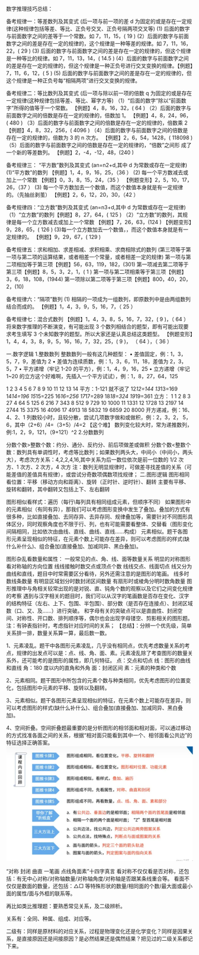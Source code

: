 数字推理技巧总结：

备考规律一：等差数列及其变式
(后一项与前一项的差 d 为固定的或是存在一定规律(这种规律包括等差、等比、正负号交叉、正负号隔两项交叉等)
(1) 后面的数字与前面数字之间的差等于一个常数。如 7，11，15，( 19 )
(2）后面的数字与前面数字之间的差是存在一定的规律的，这个规律是一种等差的规律。如 7，11，16，22，( 29 )
(3) 后面的数字与前面数字之间的差是存在一定的规律的，但这个规律是一种等比的规律。如 7，11，13，14，( 14.5 )
(4）后面的数字与前面数字之间的差是存在一定的规律的，但这个规律是一种正负号进行交叉变换的规律。【例题】7，11，6，12，( 5 )
(5) 后面的数字与前面数字之间的差是存在一定的规律的，但这个规律是一种正负号每“相隔两项”进行交叉变换的规律。

备考规律二：等比数列及其变式
(后一项与除以前一项的倍数 q 为固定的或是存在一定规律(这种规律包括等差、等比、幂字方等)
（1）“后面的数字”除以“前面数字”所得的值等于一个常数。
【例题】4，8，16，32，( 64 )
（2）后面的数字与前面数字之间的倍数是存在一定的规律的，倍数加 1。
【例题】4，8，24，96，( 480 )
（3）后面的数字与前面数字之间的倍数是存在一定的规律的，倍数乘 2
【例题】4，8，32，256，( 4096 )
（4）后面的数字与前面数字之间的倍数是存在一定的规律的，倍数为 3 的 n
次方。
【例题】2，6，54，1428，( 118098 )
（5）后面的数字与前面数字之间的倍数是存在一定的规律的，“倍数”之间形
成了一个新的等差数列。
【例题】2，-4，-12，48，(240 )

备考规律三： “平方数”数列及其变式
(an=n2+d,其中 d 为常数或存在一定规律)
(1)“平方数”的数列
【例题】1，4，9，16，25，（36 ）
(2) 每一个平方数减去或加上一个常数
【例题】0，3，8，15，24，（35 ）
【例题变形】2，5，10，17，26，（37 ）
(3) 每一个平方数加去一个数值，而这个数值本身就是有一定规律的。（先抽丝剥茧）
【例题】2，6，12，20，30，（42 ）

备考规律四：“立方数”数列及其变式
(an=n3+d,其中 d 为常数或存在一定规律)
（1）“立方数”的数列【例题】8，27，64，( 125 )
（2）“立方数”的数列，其规律是每一个立方数减去或加上一个常数
【例题】7，26，63，(124 )
【例题变形】9，28，65，( 126 )
(3)每一个立方数加去一个数值，，而这个数值本身就是有一定规律的。
【例题】9，29，67，( 129 )

备考规律五：求和相加、求差相减、求积相乘、求商相除式的数列
(第三项等于第一项与第二项的运算结果，或者相差一个常量，或者相差一定的规律)
第一项与第二项相加等于第三项【例题】56，63，119，182，(301)
第一项减去第二项等于第三项【例题】8，5，3，2，1，( 1 )
第一项与第二项相乘等于第三项【例题】3，6，18，108，(1944)
第一项除以第二项等于第三项【例题】800，40，20，2，(10)

备考规律六：“隔项”数列
(1) 相隔的一项成为一组数列，即原数列中是由两组数列结合而成的。
【例题】1，4，3，9，5，16，7，（ 25 ）

备考规律七：混合式数列
【例题】1，4，3，8，5，16，7，32，( 9 )，（ 64 ）将来数字推理的不断演变，有可能出现 3 个数列相结合的题型，即有可能出现要求考生填写 3 个未知数字的题型。所以大家还是认真总结这类题型。
【例题变形】1，4，4，3，8，9，5，16，16，7，32，25，( 9 )， （ 64 ），（ 36 ）

一.数字逻辑 1.整数数列
整数数列一般有这几种题型：
• 差值固定，例：1，3，5，7，9，差值为 2 • 差值为连续质数，例：1，3，6，11，18，差值为 2，3，5，7
• 平方递增（牢记 1-20 的平方），例：1，4，9，16，25
• 立方递增（牢记 1~20 的立方这个好难啊，先插入一个平方试试），例：1，8，27，64，125

1
2
3
4
5
6
7
8
9
10
11
12
13
14
平方：1-121 就不说了
12*12=144
13*13=169
14*14=196
15*15=225
16*16=256
17*17=289
18*18=324
19*19=361
立方：
1 1 2 8 3 27 4 64 5 125
6 216 7 343 8 512 9 729 10 1000
11 1331 12 1728 13 2197 14 2744 15 3375
16 4096 17 4913 18 5832 19 6859 20 8000
开方递减，例：16、4、2、1
列数较小时，且较分散，尝试几项数字做和或做积，例：2，3，2， 5，6，其中（2+6）/4=（3+5）/4=2 【这个难】
数列变化较大时，常为递推数列，例:1，2，9，121，（9+121）^2 2.分数数列

分数个数>整数个数：约分、通分、反约分、前后项做差或做积
分数个数<整数个数：数列具有单调性时，考虑等比数列；如果数列两头大，中间小（中间小，两头大），考虑次方关系：4,2,2,4,16,其中关系为后一数位依次是前一位数的 1/2 次方、1 次方、2 次方，4 次方
注：数列无明显规律时，可做差寻找差值的关系（可能差值的差值具有规律），或尝试分奇数项偶数项找规律；
二.图形逻辑
图形相同看位置：平移（移动方向和距离）、旋转（正时针、逆时针）、翻转 主要有平移、旋转和翻转，其中翻转又包括上下、左右翻转

图形相似看样式：遍历（每行\每列具有相同组成元素，但顺序不同）
如果图形中的元素相似（有同有异），那我们可以考虑图形变换中发生了叠加。叠加的方式有很多种，比如直接叠加、去同存异、去异存同、规律叠加等，需要针对不同图形具体区分，同时观察角度也不限于行、列，也有可能需要看整体、交替看（图形变化间隔相同，比如依次由曲线、直线、曲线、直线……构成）
元素相似。题干各图形元素呈现相似的特征，在元素个数上可能存在差异，则可以考虑图形的样式(缺什么补什么)、组合叠加(直接叠加、加减同异、黑白叠加)。

图形杂乱看数量和属性：
一般常见的点、角、线、面等数量关系
明显的对称图形看对称轴的方向位置
线线接触时数交点或顶点个数 线线交点、线面切点
线又分为曲线和直线，题目中时常需要区分看待，另外还需注意的是图形的笔画。
线多时数线条数量
有明显区域划分时数封闭区间数量
有扇形时或棱角分明时数角数量
图形推理中与角相关较常出现的是对锐、直、钝角个数的观察以及它们之间变化规律的考察
遇到与汉字相关的题目时，我们可以从汉字的笔画数是否存在变化、汉字的结构特征（左右、上下、包围、半包围）、部分数（是否存在连接点）、封闭区域数（口、又、及……）进行突破。
和字母有关的突破点可以是直曲性、封闭空间、对称性、开口数、排列顺序等，偶尔也会出现字母镂空、剪影相关的图形题。
注：有钟表指针时，考虑指针对应时间的关系；
【总结】：分辨一个优先级，简单关系排一排，数量关系算一算，最后数一数。

1、元素凌乱。题干中各图形元素凌乱，几乎没有相同点，优先考虑数量关系的考点，规律的出发点可以是：点、线、角、面、素。元素凌乱除了考查图形的数量关系外，还可能考的是图形的属性，即几何特征。
点：交点和切点
线：图形的曲线和直线
角：180 度以内的直角和外角
面：封闭区间
素：元素的种类和个数

2、元素相同。题干图形中所包含的元素个数与种类相同，优先考虑图形的位置变化，包括图形中元素的平移、旋转以及翻转。

3、元素相似。题干各图形元素呈现相似的特征，在元素个数上可能存在差异，则可以考虑图形的样式(缺什么补什么)、组合叠加(直接叠加、加减同异、黑白叠加)。

4、空间折叠。空间折叠题最重要的是分析图形的相邻面和相对面，可以通过移动的方式找准各面之间的关系，根据“相对面只能看到其中一个、相邻面看公共边”的特征选择正确答案。
![Alt text](image.png)

“对称 封闭 曲直 一笔画 点线角面素”十四字真言
看对称不仅仅看是否对称，还包括：有无中心对称/对称轴数量/对称轴角度/对称轴是否跟某条线重合等。
看面不仅仅是数面的数量，还包括：△□ 等特殊形状的数量/相同面的个数/最大面或最小面的属性/面与外框的联系等。

再比如类比推理题：要熟悉常见关系，及二级辨析。

关系有：全同、种属、组成、对应等。

二级有：同样是原材料的对应关系，过程是物理变化还是化学变化？同样是因果关系，是直接原因还是间接原因？是必然结果还是偶然结果？把见过的二级关系都记下来。
